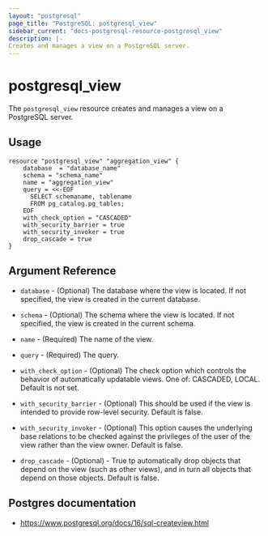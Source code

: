 ```yaml
---
layout: "postgresql"
page_title: "PostgreSQL: postgresql_view"
sidebar_current: "docs-postgresql-resource-postgresql_view"
description: |-
Creates and manages a view on a PostgreSQL server.
---
```


# postgresql_view

The `postgresql_view` resource creates and manages a view on a PostgreSQL server.

## Usage

```hcl
resource "postgresql_view" "aggregation_view" {
    database  = "database_name"
    schema = "schema_name"
    name = "aggregation_view"
    query = <<-EOF
      SELECT schemaname, tablename
      FROM pg_catalog.pg_tables;
    EOF
    with_check_option = "CASCADED"
    with_security_barrier = true
    with_security_invoker = true
    drop_cascade = true
}
```

## Argument Reference

- `database` - (Optional) The database where the view is located.
  If not specified, the view is created in the current database.

- `schema` - (Optional) The schema where the view is located.
  If not specified, the view is created in the current schema.

- `name` - (Required) The name of the view.

- `query` - (Required) The query.

- `with_check_option` - (Optional) The check option which controls the behavior
  of automatically updatable views. One of: CASCADED, LOCAL. Default is not set.

- `with_security_barrier` - (Optional) This should be used if the view is intended to provide row-level security. Default is false.

- `with_security_invoker` - (Optional) This option causes the underlying base relations to be
  checked against the privileges of the user of the view rather than the view owner. Default is false.

- `drop_cascade` - (Optional) - True tp automatically drop objects that depend on the view (such as other views),
  and in turn all objects that depend on those objects. Default is false.

## Postgres documentation

- https://www.postgresql.org/docs/16/sql-createview.html
